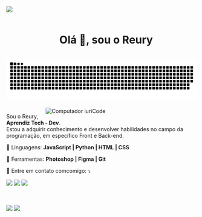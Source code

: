 <!--horizontal divider(gradiant)-->
<img src="https://user-images.githubusercontent.com/73097560/115834477-dbab4500-a447-11eb-908a-139a6edaec5c.gif">

<!--h1 without bottom border-->
<div id="user-content-toc">
  <ul align="center">
    <summary><h1 style="display: inline-block">Olá 👋, sou o Reury</h1></summary>
  </ul>
</div>


<!--- snake -->
<div align="center">
  <img  src="https://github.com/1999AZZAR/1999AZZAR/blob/main/resources/img/grid-snake.svg"
       alt="snake" /></a>
</div>


<br>
<img src="https://raw.githubusercontent.com/MicaelliMedeiros/micaellimedeiros/master/image/computer-illustration.png" min-width="400px" max-width="400px" width="400px" align="right" alt="Computador iuriCode">

<p align="left"> 
  Sou o Reury, <strong>Aprendiz Tech - Dev</strong>.<br>
  Estou a adquirir conhecimento e desenvolver habilidades no campo da programação, em específico Front e Back-end.
</p>

<p align="left">
  🦄 Linguagens: <strong>JavaScript | Python | HTML | CSS </strong>
</p>

<p align="left">
  💼 Ferramentas: <strong>Photoshop | Figma | Git </strong>
</p>

<p align="left">
  💌 Entre em contato comcomigo: ⤵️
</p>

<p align="left">
  <a href="mailto:reurycardoso@googlegroups.com" alt="Gmail">
  <img src="https://img.shields.io/badge/-Gmail-FF0000?style=flat-square&labelColor=FF0000&logo=gmail&logoColor=white&link=LINK-DO-SEU-EMAIL" /></a>

  <a href="https://www.linkedin.com/in/reurylima/" alt="Linkedin">
  <img src="https://img.shields.io/badge/-Linkedin-0e76a8?style=flat-square&logo=Linkedin&logoColor=white&link=LINK-DO-SEU-LINKEDIN" /></a>

  <a href="https://www.instagram.com/reury.cardoso/" alt="Instagram">
  <img src="https://img.shields.io/badge/-Instagram-DF0174?style=flat-square&labelColor=DF0174&logo=instagram&logoColor=white&link=LINK-DO-SEU-INSTAGRAM"/></a>
</p> 

<br>
<br>

<div>
  <img src="https://github-readme-stats.vercel.app/api?username=reury-cardoso&count_private=true&show_icons=true&line_height=20&title_color=7A7ADB&icon_color=2234AE&text_color=D3D3D3&bg_color=0,000000,130F40&locale=pt-br"/>
  <img src="https://github-readme-stats.vercel.app/api/top-langs/?username=reury-cardoso&layout=compact&line_height=20&title_color=7A7ADB&icon_color=2234AE&text_color=D3D3D3&bg_color=0,000000,130F40&locale=pt-br"/>
</div>
